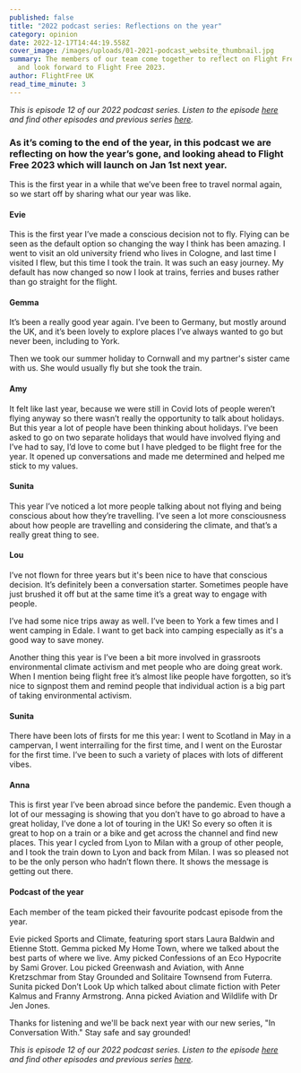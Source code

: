 ```yaml
---
published: false
title: "2022 podcast series: Reflections on the year"
category: opinion
date: 2022-12-17T14:44:19.558Z
cover_image: /images/uploads/01-2021-podcast_website_thumbnail.jpg
summary: The members of our team come together to reflect on Flight Free 2022
  and look forward to Flight Free 2023.
author: FlightFree UK
read_time_minute: 3
---
```

*T﻿his is episode 12 of our 2022 podcast series. Listen to the episode [here](https://flightfreeuk.podbean.com/e/2022-series-reflections-on-the-year/) and find other episodes and previous series [here](/podcast).*

### As it’s coming to the end of the year, in this podcast we are reflecting on how the year’s gone, and looking ahead to Flight Free 2023 which will launch on Jan 1st next year.

This is the first year in a while that we’ve been free to travel normal again, so we start off by sharing what our year was like.

#### Evie

This is the first year I’ve made a conscious decision not to fly. Flying can be seen as the default option so changing the way I think has been amazing. I went to visit an old university friend who lives in Cologne, and last time I visited I flew, but this time I took the train. It was such an easy journey. My default has now changed so now I look at trains, ferries and buses rather than go straight for the flight.

#### Gemma

It’s been a really good year again. I’ve been to Germany, but mostly around the UK, and it’s been lovely to explore places I’ve always wanted to go but never been, including to York.

Then we took our summer holiday to Cornwall and my partner's sister came with us. She would usually fly but she took the train.

#### Amy

It felt like last year, because we were still in Covid lots of people weren’t flying anyway so there wasn’t really the opportunity to talk about holidays. But this year a lot of people have been thinking about holidays. I’ve been asked to go on two separate holidays that would have involved flying and I’ve had to say, I’d love to come but I have pledged to be flight free for the year. It opened up conversations and made me determined and helped me stick to my values. 

#### Sunita

This year I’ve noticed a lot more people talking about not flying and being conscious about how they’re travelling. I’ve seen a lot more consciousness about how people are travelling and considering the climate, and that’s a really great thing to see.

#### Lou

I’ve not flown for three years but it's been nice to have that conscious decision. It’s definitely been a conversation starter. Sometimes people have just brushed it off but at the same time it’s a great way to engage with people. 

I’ve had some nice trips away as well. I’ve been to York a few times and I went camping in Edale. I want to get back into camping especially as it's a good way to save money. 

Another thing this year is I’ve been a bit more involved in grassroots environmental climate activism and met people who are doing great work. When I mention being flight free it’s almost like people have forgotten, so it’s nice to signpost them and remind people that individual action is a big part of taking environmental activism.

#### Sunita

There have been lots of firsts for me this year: I went to Scotland in May in a campervan, I went interrailing for the first time, and I went on the Eurostar for the first time. I’ve been to such a variety of places with lots of different vibes. 

#### Anna

This is first year I’ve been abroad since before the pandemic. Even though a lot of our messaging is showing that you don’t have to go abroad to have a great holiday, I’ve done a lot of touring in the UK! So every so often it is great to hop on a train or a bike and get across the channel and find new places. This year I cycled from Lyon to Milan with a group of other people, and I took the train down to Lyon and back from Milan. I was so pleased not to be the only person who hadn’t flown there. It shows the message is getting out there.

#### Podcast of the year

Each member of the team picked their favourite podcast episode from the year. 

Evie picked Sports and Climate, featuring sport stars Laura Baldwin and Etienne Stott. Gemma picked My Home Town, where we talked about the best parts of where we live. Amy picked Confessions of an Eco Hypocrite by Sami Grover. Lou picked Greenwash and Aviation, with Anne Kretzschmar from Stay Grounded and Solitaire Townsend from Futerra. Sunita picked Don’t Look Up which talked about climate fiction with Peter Kalmus and Franny Armstrong. Anna picked Aviation and Wildlife with Dr Jen Jones. 

Thanks for listening and we'll be back next year with our new series, "In Conversation With." Stay safe and say grounded!

*T﻿his is episode 12 of our 2022 podcast series. Listen to the episode [here](https://flightfreeuk.podbean.com/e/2022-series-reflections-on-the-year/) and find other episodes and previous series [here](/podcast).*